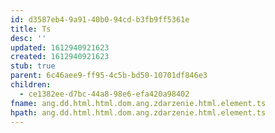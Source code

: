 ```yaml
---
id: d3587eb4-9a91-40b0-94cd-b3fb9ff5361e
title: Ts
desc: ''
updated: 1612940921623
created: 1612940921623
stub: true
parent: 6c46aee9-ff95-4c5b-bd50-10701df846e3
children:
  - ce1382ee-d7bc-44a8-98e6-efa420a98402
fname: ang.dd.html.html.dom.ang.zdarzenie.html.element.ts
hpath: ang.dd.html.html.dom.ang.zdarzenie.html.element.ts
---
```



